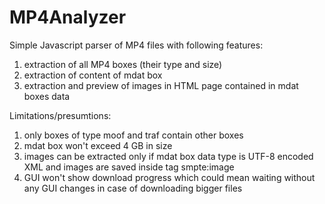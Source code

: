 # MP4Analyzer

Simple Javascript parser of MP4 files with following features:
1. extraction of all MP4 boxes (their type and size)
2. extraction of content of mdat box
3. extraction and preview of images in HTML page contained in mdat boxes data

Limitations/presumtions:
1. only boxes of type moof and traf contain other boxes
2. mdat box won't exceed 4 GB in size
3. images can be extracted only if mdat box data type is UTF-8 encoded XML and images are saved inside tag smpte:image
4. GUI won't show download progress which could mean waiting without any GUI changes in case of downloading bigger files

